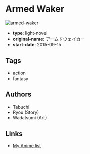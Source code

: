 # Armed Waker

![armed-waker](https://cdn.myanimelist.net/images/manga/1/162607.jpg)

-   **type**: light-novel
-   **original-name**: アームドウェイカー
-   **start-date**: 2015-09-15

## Tags

-   action
-   fantasy

## Authors

-   Tabuchi
-   Ryou (Story)
-   Wadatsumi (Art)

## Links

-   [My Anime list](https://myanimelist.net/manga/92516/Armed_Waker)
